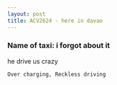```yaml
---
layout: post
title: ACV2624 - here in davao
---
```


### Name of taxi: i forgot about it

he drive us crazy

```Over charging, Reckless driving```
